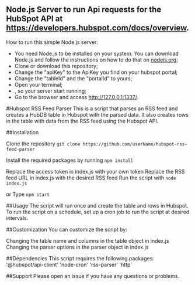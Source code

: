 ## Node.js Server to run Api requests for the HubSpot API at https://developers.hubspot.com/docs/overview.

How to run this simple Node.js server:

- You need Node.js to be installed on your system. You can download Node.js and follow the instructions on how to do that on [nodejs.org](http://nodejs.org/);
- Clone or download this repository;
- Change the "apiKey" to the ApiKey you find on your hubspot portal;
- Change the "tableId" and the "portalId" to yours;
- Open your terminal;
- , so your server start running;
- Go to the browser and access http://127.0.0.1:1337/.




#Hubspot RSS Feed Parser
This is a script that parses an RSS feed and creates a HubDB table in Hubspot with the parsed data. It also creates rows in the table with data from the RSS feed using the Hubspot API.

##Installation

Clone the repository
`
git clone https://github.com/userName/hubspot-rss-feed-parser
`


Install the required packages by running
`
npm install
`

Replace the access token in index.js with your own token
Replace the RSS feed URL in index.js with the desired RSS feed
Run the script with
`
node index.js
`

or Type 
`
npm start
`


##Usage
The script will run once and create the table and rows in Hubspot. To run the script on a schedule, set up a cron job to run the script at desired intervals.


##Customization
You can customize the script by:

Changing the table name and columns in the table object in index.js
Changing the parser options in the parser object in index.js


##Dependencies
This script requires the following packages:
'@hubspot/api-client'
'node-cron'
'rss-parser'
'http'

##Support
Please open an issue if you have any questions or problems.
